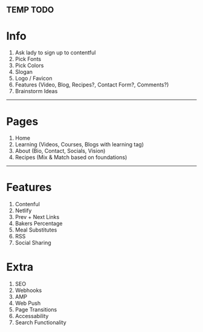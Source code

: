 ## TEMP TODO

# Info

1. Ask lady to sign up to contentful
2. Pick Fonts
3. Pick Colors
4. Slogan
5. Logo / Favicon
6. Features (Video, Blog, Recipes?, Contact Form?, Comments?)
7. Brainstorm Ideas

---

# Pages

1. Home
2. Learning (Videos, Courses, Blogs with learning tag)
3. About (Bio, Contact, Socials, Vision)
4. Recipes (Mix & Match based on foundations)

---

# Features

1. Contenful
2. Netlify
3. Prev + Next Links
4. Bakers Percentage
5. Meal Substitutes
6. RSS
7. Social Sharing

# Extra

1. SEO
2. Webhooks
3. AMP
4. Web Push
5. Page Transitions
6. Accessability
7. Search Functionality
